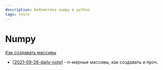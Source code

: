 ```yaml
---
description: Библиотека numpy в python
tags: tests
---
```

# Numpy

[Как создавать массивы](https://numpy.org/doc/stable/user/basics.creation.html)

- [[2021-09-26-daily-note]] - n-мерные массивы, как создавать и проч.

[//begin]: # "Autogenerated link references for markdown compatibility"
[2021-09-26-daily-note]: ../posts/2021-09-26-daily-note "Про переменные инстанса класса и n-мерные массивы в numpy"
[//end]: # "Autogenerated link references"